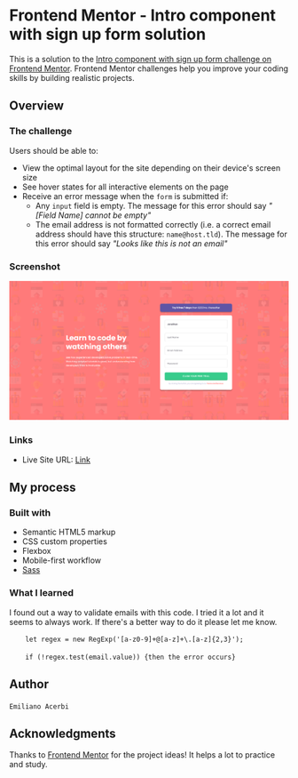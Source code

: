 # Frontend Mentor - Intro component with sign up form solution

This is a solution to the [Intro component with sign up form challenge on Frontend Mentor](https://www.frontendmentor.io/challenges/intro-component-with-signup-form-5cf91bd49edda32581d28fd1). Frontend Mentor challenges help you improve your coding skills by building realistic projects. 

## Overview

### The challenge

Users should be able to:

- View the optimal layout for the site depending on their device's screen size
- See hover states for all interactive elements on the page
- Receive an error message when the `form` is submitted if:
  - Any `input` field is empty. The message for this error should say *"[Field Name] cannot be empty"*
  - The email address is not formatted correctly (i.e. a correct email address should have this structure: `name@host.tld`). The message for this error should say *"Looks like this is not an email"*

### Screenshot

![](./images/screenshot.png)

### Links

- Live Site URL: [Link](https://emiacerbi.github.io/intro-comp-with-signup-fm/)

## My process

### Built with

- Semantic HTML5 markup
- CSS custom properties
- Flexbox
- Mobile-first workflow
- [Sass](https://sass-lang.com/)

### What I learned

I found out a way to validate emails with this code. I tried it a lot and it seems to always work. If there's a better way to do it please let me know.

```JS
    let regex = new RegExp('[a-z0-9]+@[a-z]+\.[a-z]{2,3}');
    
    if (!regex.test(email.value)) {then the error occurs}
```

## Author

`Emiliano Acerbi`

## Acknowledgments

Thanks to [Frontend Mentor](https://www.frontendmentor.io/home) for the project ideas! It helps a lot to practice and study.
